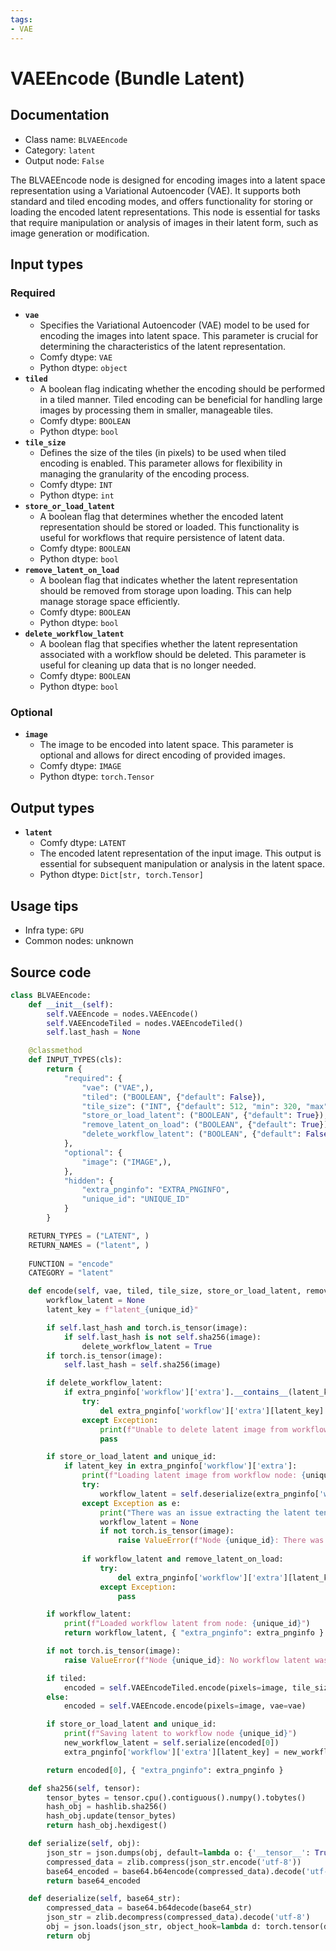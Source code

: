 ```yaml
---
tags:
- VAE
---
```


# VAEEncode (Bundle Latent)
## Documentation
- Class name: `BLVAEEncode`
- Category: `latent`
- Output node: `False`

The BLVAEEncode node is designed for encoding images into a latent space representation using a Variational Autoencoder (VAE). It supports both standard and tiled encoding modes, and offers functionality for storing or loading the encoded latent representations. This node is essential for tasks that require manipulation or analysis of images in their latent form, such as image generation or modification.
## Input types
### Required
- **`vae`**
    - Specifies the Variational Autoencoder (VAE) model to be used for encoding the images into latent space. This parameter is crucial for determining the characteristics of the latent representation.
    - Comfy dtype: `VAE`
    - Python dtype: `object`
- **`tiled`**
    - A boolean flag indicating whether the encoding should be performed in a tiled manner. Tiled encoding can be beneficial for handling large images by processing them in smaller, manageable tiles.
    - Comfy dtype: `BOOLEAN`
    - Python dtype: `bool`
- **`tile_size`**
    - Defines the size of the tiles (in pixels) to be used when tiled encoding is enabled. This parameter allows for flexibility in managing the granularity of the encoding process.
    - Comfy dtype: `INT`
    - Python dtype: `int`
- **`store_or_load_latent`**
    - A boolean flag that determines whether the encoded latent representation should be stored or loaded. This functionality is useful for workflows that require persistence of latent data.
    - Comfy dtype: `BOOLEAN`
    - Python dtype: `bool`
- **`remove_latent_on_load`**
    - A boolean flag that indicates whether the latent representation should be removed from storage upon loading. This can help manage storage space efficiently.
    - Comfy dtype: `BOOLEAN`
    - Python dtype: `bool`
- **`delete_workflow_latent`**
    - A boolean flag that specifies whether the latent representation associated with a workflow should be deleted. This parameter is useful for cleaning up data that is no longer needed.
    - Comfy dtype: `BOOLEAN`
    - Python dtype: `bool`
### Optional
- **`image`**
    - The image to be encoded into latent space. This parameter is optional and allows for direct encoding of provided images.
    - Comfy dtype: `IMAGE`
    - Python dtype: `torch.Tensor`
## Output types
- **`latent`**
    - Comfy dtype: `LATENT`
    - The encoded latent representation of the input image. This output is essential for subsequent manipulation or analysis in the latent space.
    - Python dtype: `Dict[str, torch.Tensor]`
## Usage tips
- Infra type: `GPU`
- Common nodes: unknown


## Source code
```python
class BLVAEEncode:
    def __init__(self):
        self.VAEEncode = nodes.VAEEncode()
        self.VAEEncodeTiled = nodes.VAEEncodeTiled()
        self.last_hash = None

    @classmethod
    def INPUT_TYPES(cls):
        return {
            "required": {
                "vae": ("VAE",),
                "tiled": ("BOOLEAN", {"default": False}),
                "tile_size": ("INT", {"default": 512, "min": 320, "max": 4096, "step": 64}),
                "store_or_load_latent": ("BOOLEAN", {"default": True}),
                "remove_latent_on_load": ("BOOLEAN", {"default": True}),
                "delete_workflow_latent": ("BOOLEAN", {"default": False})
            },
            "optional": {
                "image": ("IMAGE",),
            },
            "hidden": {
                "extra_pnginfo": "EXTRA_PNGINFO",
                "unique_id": "UNIQUE_ID"
            }
        }

    RETURN_TYPES = ("LATENT", )
    RETURN_NAMES = ("latent", )
    
    FUNCTION = "encode"
    CATEGORY = "latent"

    def encode(self, vae, tiled, tile_size, store_or_load_latent, remove_latent_on_load, delete_workflow_latent, image=None, extra_pnginfo=None, unique_id=None):
        workflow_latent = None
        latent_key = f"latent_{unique_id}"

        if self.last_hash and torch.is_tensor(image):
            if self.last_hash is not self.sha256(image):
                delete_workflow_latent = True
        if torch.is_tensor(image):
            self.last_hash = self.sha256(image)

        if delete_workflow_latent:
            if extra_pnginfo['workflow']['extra'].__contains__(latent_key):
                try:
                    del extra_pnginfo['workflow']['extra'][latent_key]
                except Exception:
                    print(f"Unable to delete latent image from workflow node: {unqiue_id}")
                    pass

        if store_or_load_latent and unique_id:
            if latent_key in extra_pnginfo['workflow']['extra']:
                print(f"Loading latent image from workflow node: {unique_id}")
                try:
                    workflow_latent = self.deserialize(extra_pnginfo['workflow']['extra'][latent_key])
                except Exception as e:
                    print("There was an issue extracting the latent tensor from the workflow. Is it corrupted?")
                    workflow_latent = None
                    if not torch.is_tensor(image):
                        raise ValueError(f"Node {unique_id}: There was no image provided, and workflow latent missing. Unable to proceed.")
                
                if workflow_latent and remove_latent_on_load:
                    try:
                        del extra_pnginfo['workflow']['extra'][latent_key]
                    except Exception:
                        pass

        if workflow_latent:
            print(f"Loaded workflow latent from node: {unique_id}")
            return workflow_latent, { "extra_pnginfo": extra_pnginfo }

        if not torch.is_tensor(image):
            raise ValueError(f"Node {unique_id}: No workflow latent was loaded, and no image provided to encode. Unable to proceed. ")

        if tiled:
            encoded = self.VAEEncodeTiled.encode(pixels=image, tile_size=tile_size, vae=vae)
        else:
            encoded = self.VAEEncode.encode(pixels=image, vae=vae)

        if store_or_load_latent and unique_id:
            print(f"Saving latent to workflow node {unique_id}")
            new_workflow_latent = self.serialize(encoded[0])
            extra_pnginfo['workflow']['extra'][latent_key] = new_workflow_latent

        return encoded[0], { "extra_pnginfo": extra_pnginfo }

    def sha256(self, tensor):
        tensor_bytes = tensor.cpu().contiguous().numpy().tobytes()
        hash_obj = hashlib.sha256()
        hash_obj.update(tensor_bytes)
        return hash_obj.hexdigest()

    def serialize(self, obj):
        json_str = json.dumps(obj, default=lambda o: {'__tensor__': True, 'value': o.cpu().numpy().tolist()} if torch.is_tensor(o) else o.__dict__)
        compressed_data = zlib.compress(json_str.encode('utf-8'))
        base64_encoded = base64.b64encode(compressed_data).decode('utf-8')
        return base64_encoded

    def deserialize(self, base64_str):
        compressed_data = base64.b64decode(base64_str)
        json_str = zlib.decompress(compressed_data).decode('utf-8')
        obj = json.loads(json_str, object_hook=lambda d: torch.tensor(d['value']) if '__tensor__' in d else d)
        return obj

```
